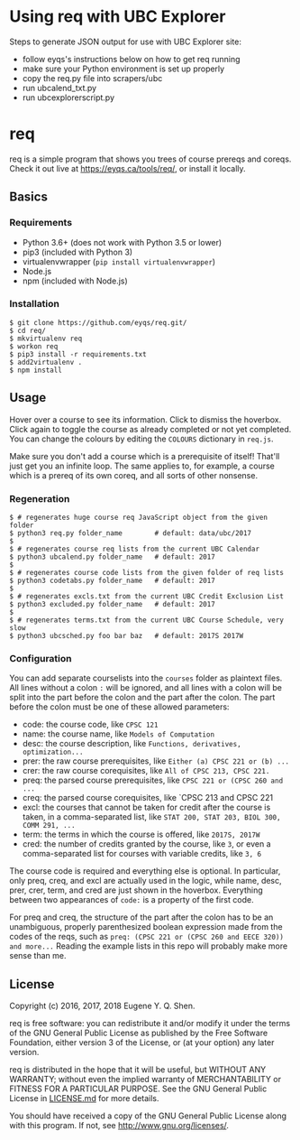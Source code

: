 # Using req with UBC Explorer

Steps to generate JSON output for use with UBC Explorer site: 
- follow eyqs's instructions below on how to get req running
- make sure your Python environment is set up properly
- copy the req.py file into scrapers/ubc
- run ubcalend_txt.py
- run ubcexplorerscript.py

# req

req is a simple program that shows you trees of course prereqs and coreqs.
Check it out live at <https://eyqs.ca/tools/req/>, or install it locally.

## Basics

### Requirements

- Python 3.6+ (does not work with Python 3.5 or lower)
- pip3 (included with Python 3)
- virtualenvwrapper (`pip install virtualenvwrapper`)
- Node.js
- npm (included with Node.js)

### Installation

    $ git clone https://github.com/eyqs/req.git/
    $ cd req/
    $ mkvirtualenv req
    $ workon req
    $ pip3 install -r requirements.txt
    $ add2virtualenv .
    $ npm install

## Usage

Hover over a course to see its information. Click to dismiss the hoverbox.
Click again to toggle the course as already completed or not yet completed.
You can change the colours by editing the `COLOURS` dictionary in `req.js`.

Make sure you don't add a course which is a prerequisite of itself!
That'll just get you an infinite loop. The same applies to, for example,
a course which is a prereq of its own coreq, and all sorts of other nonsense.

### Regeneration

    $ # regenerates huge course req JavaScript object from the given folder
    $ python3 req.py folder_name        # default: data/ubc/2017
    $
    $ # regenerates course req lists from the current UBC Calendar
    $ python3 ubcalend.py folder_name   # default: 2017
    $
    $ # regenerates course code lists from the given folder of req lists
    $ python3 codetabs.py folder_name   # default: 2017
    $
    $ # regenerates excls.txt from the current UBC Credit Exclusion List
    $ python3 excluded.py folder_name   # default: 2017
    $
    $ # regenerates terms.txt from the current UBC Course Schedule, very slow
    $ python3 ubcsched.py foo bar baz   # default: 2017S 2017W

### Configuration

You can add separate courselists into the `courses` folder as plaintext files.
All lines without a colon `:` will be ignored, and all lines with a colon
will be split into the part before the colon and the part after the colon.
The part before the colon must be one of these allowed parameters:

- code: the course code, like `CPSC 121`
- name: the course name, like `Models of Computation`
- desc: the course description, like `Functions, derivatives, optimization...`
- prer: the raw course prerequisites, like `Either (a) CPSC 221 or (b) ...`
- crer: the raw course corequisites, like `All of CPSC 213, CPSC 221.`
- preq: the parsed course prerequisites, like `CPSC 221 or (CPSC 260 and ...`
- creq: the parsed course corequisites, like `CPSC 213 and CPSC 221
- excl: the courses that cannot be taken for credit after the course is taken,
in a comma-separated list, like `STAT 200, STAT 203, BIOL 300, COMM 291, ...`
- term: the terms in which the course is offered, like `2017S, 2017W`
- cred: the number of credits granted by the course, like `3`, or even
a comma-separated list for courses with variable credits, like `3, 6`

The course code is required and everything else is optional.
In particular, only preq, creq, and excl are actually used in the logic,
while name, desc, prer, crer, term, and cred are just shown in the hoverbox.
Everything between two appearances of `code:` is a property of the first code.

For preq and creq, the structure of the part after the colon has to be an
unambiguous, properly parenthesized boolean expression made from the codes of
the reqs, such as `preq: (CPSC 221 or (CPSC 260 and EECE 320)) and more...`
Reading the example lists in this repo will probably make more sense than me.

## License

Copyright (c) 2016, 2017, 2018 Eugene Y. Q. Shen.

req is free software: you can redistribute it and/or
modify it under the terms of the GNU General Public License
as published by the Free Software Foundation, either version
3 of the License, or (at your option) any later version.

req is distributed in the hope that it will be useful,
but WITHOUT ANY WARRANTY; without even the implied warranty of
MERCHANTABILITY or FITNESS FOR A PARTICULAR PURPOSE. See the
GNU General Public License in [LICENSE.md][] for more details.

You should have received a copy of the GNU General Public License
along with this program. If not, see <http://www.gnu.org/licenses/>.

[license.md]:                ../master/LICENSE.md
                               "The GNU General Public License"

